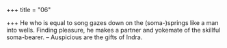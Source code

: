 +++
title = "06"

+++
He who is equal to song gazes down on the (soma-)springs like a man  into wells.
Finding pleasure, he makes a partner and yokemate of the skillful
soma-bearer.
– Auspicious are the gifts of Indra.